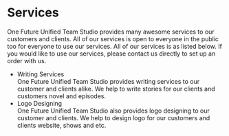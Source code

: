 <h1>Services</h1>
<p>One Future Unified Team Studio provides many awesome services to our customers and clients. All of our services is open to everyone in the public too for everyone to use our services. All of our services is as listed below. If you would like to use our services, please contact us directly to set up an order with us.</p>
<ul style="text-align:left;">
  <li>Writing Services<br>One Future Unified Team Studio provides writing services to our customer and clients alike. We help to write stories for our clients and customers novel and episodes.</li>
  <li>Logo Designing<br>One Future Unified Team Studio also provides logo designing to our customer and clients. We help to design logo for our customers and clients website, shows and etc.</li>
</ul>
